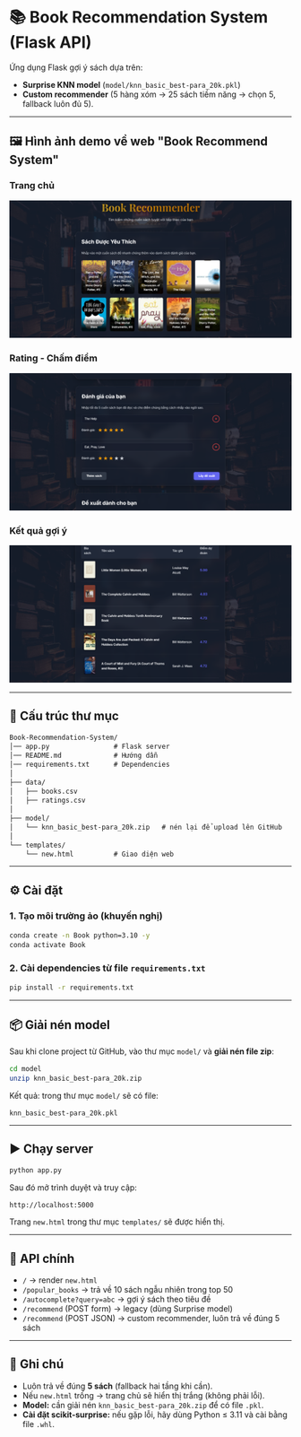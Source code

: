 # 📚 Book Recommendation System (Flask API)

Ứng dụng Flask gợi ý sách dựa trên:
- **Surprise KNN model** (`model/knn_basic_best-para_20k.pkl`)
- **Custom recommender** (5 hàng xóm → 25 sách tiềm năng → chọn 5, fallback luôn đủ 5).

---

## 🖼️ Hình ảnh demo về web "Book Recommend System"

### Trang chủ
![Gợi ý các quyển sách hay](images/favorite.png)

### Rating - Chấm điểm
![Chấm điểm](images/ratings.png)

### Kết quả gợi ý
![Kết quả gợi ý](images/results.png)

---

## 📂 Cấu trúc thư mục

```
Book-Recommendation-System/
│── app.py                # Flask server
│── README.md             # Hướng dẫn
│── requirements.txt      # Dependencies
│
├── data/
│   ├── books.csv
│   ├── ratings.csv
│
├── model/
│   └── knn_basic_best-para_20k.zip   # nén lại để upload lên GitHub
│
└── templates/
    └── new.html          # Giao diện web
```

---

## ⚙️ Cài đặt

### 1. Tạo môi trường ảo (khuyến nghị)
```bash
conda create -n Book python=3.10 -y
conda activate Book
```

### 2. Cài dependencies từ file `requirements.txt`
```bash
pip install -r requirements.txt
```

---

## 📦 Giải nén model

Sau khi clone project từ GitHub, vào thư mục `model/` và **giải nén file zip**:

```bash
cd model
unzip knn_basic_best-para_20k.zip
```

Kết quả: trong thư mục `model/` sẽ có file:

```
knn_basic_best-para_20k.pkl
```

---

## ▶️ Chạy server

```bash
python app.py
```

Sau đó mở trình duyệt và truy cập:

```
http://localhost:5000
```

Trang `new.html` trong thư mục `templates/` sẽ được hiển thị.

---

## 📡 API chính

- `/` → render `new.html`
- `/popular_books` → trả về 10 sách ngẫu nhiên trong top 50
- `/autocomplete?query=abc` → gợi ý sách theo tiêu đề
- `/recommend` (POST form) → legacy (dùng Surprise model)
- `/recommend` (POST JSON) → custom recommender, luôn trả về đúng 5 sách

---

## 📝 Ghi chú

- Luôn trả về đúng **5 sách** (fallback hai tầng khi cần).
- Nếu `new.html` trống → trang chủ sẽ hiển thị trắng (không phải lỗi).
- **Model:** cần giải nén `knn_basic_best-para_20k.zip` để có file `.pkl`.
- **Cài đặt scikit-surprise:** nếu gặp lỗi, hãy dùng Python ≤ 3.11 và cài bằng file `.whl`.
